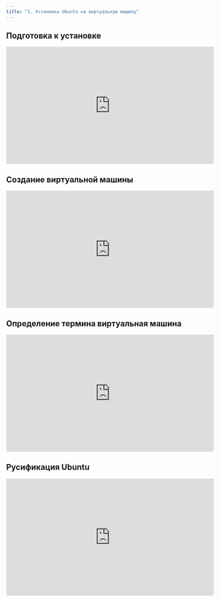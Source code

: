 ```yaml
---
title: "1. Установка Ubuntu на виртуальную машину"
---
```


## Подготовка к установке

<iframe width="560" height="315" src="https://frontend.vh.yandex.ru/player/veUC2G6S0OD4?from=partner&mute=0&autoplay=0&branding=0" allow="autoplay; fullscreen; accelerometer; gyroscope; picture-in-picture; encrypted-media" frameborder="0" scrolling="no" allowfullscreen></iframe>

## Создание виртуальной машины

<iframe width="560" height="315" src="https://frontend.vh.yandex.ru/player/v3IULYDfIS1I?from=partner&mute=0&autoplay=0&branding=0" allow="autoplay; fullscreen; accelerometer; gyroscope; picture-in-picture; encrypted-media" frameborder="0" scrolling="no" allowfullscreen></iframe>

## Определение термина виртуальная машина

<iframe width="560" height="315" src="https://frontend.vh.yandex.ru/player/vEHTob945Yjo?from=partner&mute=0&autoplay=0&branding=0" allow="autoplay; fullscreen; accelerometer; gyroscope; picture-in-picture; encrypted-media" frameborder="0" scrolling="no" allowfullscreen></iframe>

## Русификация Ubuntu

<iframe width="560" height="315" src="https://frontend.vh.yandex.ru/player/vE99TAUEGZAw?from=partner&mute=0&autoplay=0&branding=0" allow="autoplay; fullscreen; accelerometer; gyroscope; picture-in-picture; encrypted-media" frameborder="0" scrolling="no" allowfullscreen></iframe>